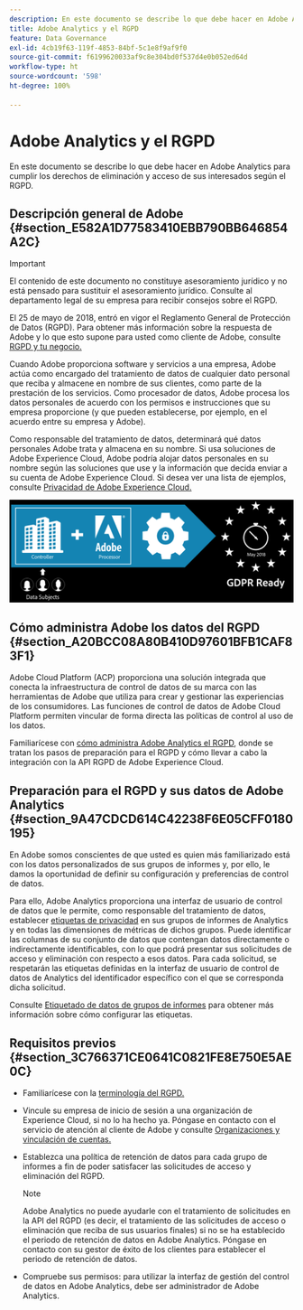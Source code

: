```yaml
---
description: En este documento se describe lo que debe hacer en Adobe Analytics para cumplir los derechos de eliminación y acceso de sus interesados según el RGPD.
title: Adobe Analytics y el RGPD
feature: Data Governance
exl-id: 4cb19f63-119f-4853-84bf-5c1e8f9af9f0
source-git-commit: f6199620033af9c8e304bd0f537d4e0b052ed64d
workflow-type: ht
source-wordcount: '598'
ht-degree: 100%

---
```


# Adobe Analytics y el RGPD

En este documento se describe lo que debe hacer en Adobe Analytics para cumplir los derechos de eliminación y acceso de sus interesados según el RGPD.

## Descripción general de Adobe {#section_E582A1D77583410EBB790BB646854A2C}

>[!IMPORTANT]
>
>El contenido de este documento no constituye asesoramiento jurídico y no está pensado para sustituir el asesoramiento jurídico. Consulte al departamento legal de su empresa para recibir consejos sobre el RGPD.

El 25 de mayo de 2018, entró en vigor el Reglamento General de Protección de Datos (RGPD). Para obtener más información sobre la respuesta de Adobe y lo que esto supone para usted como cliente de Adobe, consulte [RGPD y tu negocio.](https://www.adobe.com/es/privacy/general-data-protection-regulation.html)

Cuando Adobe proporciona software y servicios a una empresa, Adobe actúa como encargado del tratamiento de datos de cualquier dato personal que reciba y almacene en nombre de sus clientes, como parte de la prestación de los servicios. Como procesador de datos, Adobe procesa los datos personales de acuerdo con los permisos e instrucciones que su empresa proporcione (y que pueden establecerse, por ejemplo, en el acuerdo entre su empresa y Adobe).

Como responsable del tratamiento de datos, determinará qué datos personales Adobe trata y almacena en su nombre. Si usa soluciones de Adobe Experience Cloud, Adobe podría alojar datos personales en su nombre según las soluciones que use y la información que decida enviar a su cuenta de Adobe Experience Cloud. Si desea ver una lista de ejemplos, consulte [Privacidad de Adobe Experience Cloud.](https://www.adobe.com/es/privacy/experience-cloud.html#collect)

![](assets/privacy_ready.png)

## Cómo administra Adobe los datos del RGPD {#section_A20BCC08A80B410D97601BFB1CAF83F1}

Adobe Cloud Platform (ACP) proporciona una solución integrada que conecta la infraestructura de control de datos de su marca con las herramientas de Adobe que utiliza para crear y gestionar las experiencias de los consumidores. Las funciones de control de datos de Adobe Cloud Platform permiten vincular de forma directa las políticas de control al uso de los datos.

Familiarícese con [cómo administra Adobe Analytics el RGPD](https://www.adobe.com/es/data-analytics-cloud/analytics/general-data-protection-regulation.html), donde se tratan los pasos de preparación para el RGPD y cómo llevar a cabo la integración con la API RGPD de Adobe Experience Cloud.

## Preparación para el RGPD y sus datos de Adobe Analytics {#section_9A47CDCD614C42238F6E05CFF0180195}

En Adobe somos conscientes de que usted es quien más familiarizado está con los datos personalizados de sus grupos de informes y, por ello, le damos la oportunidad de definir su configuración y preferencias de control de datos.

Para ello, Adobe Analytics proporciona una interfaz de usuario de control de datos que le permite, como responsable del tratamiento de datos, establecer [etiquetas de privacidad](/help/admin/c-data-governance/gdpr-labels.md#data-governance-labels) en sus grupos de informes de Analytics y en todas las dimensiones de métricas de dichos grupos. Puede identificar las columnas de su conjunto de datos que contengan datos directamente o indirectamente identificables, con lo que podrá presentar sus solicitudes de acceso y eliminación con respecto a esos datos. Para cada solicitud, se respetarán las etiquetas definidas en la interfaz de usuario de control de datos de Analytics del identificador específico con el que se corresponda dicha solicitud.

Consulte [Etiquetado de datos de grupos de informes](/help/admin/c-data-governance/gdpr-setup-reportsuite.md) para obtener más información sobre cómo configurar las etiquetas.

## Requisitos previos {#section_3C766371CE0641C0821FE8E750E5AE0C}

* Familiarícese con la [terminología del RGPD.](/help/admin/c-data-governance/gdpr-terminology.md)
* Vincule su empresa de inicio de sesión a una organización de Experience Cloud, si no lo ha hecho ya. Póngase en contacto con el servicio de atención al cliente de Adobe y consulte [Organizaciones y vinculación de cuentas.](https://experienceleague.adobe.com/docs/core-services/interface/manage-users-and-products/organizations.html?lang=es)
* Establezca una política de retención de datos para cada grupo de informes a fin de poder satisfacer las solicitudes de acceso y eliminación del RGPD.

   >[!NOTE]
   >
   >Adobe Analytics no puede ayudarle con el tratamiento de solicitudes en la API del RGPD (es decir, el tratamiento de las solicitudes de acceso o eliminación que reciba de sus usuarios finales) si no se ha establecido el periodo de retención de datos en Adobe Analytics. Póngase en contacto con su gestor de éxito de los clientes para establecer el periodo de retención de datos.

* Compruebe sus permisos: para utilizar la interfaz de gestión del control de datos en Adobe Analytics, debe ser administrador de Adobe Analytics.

